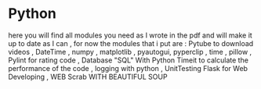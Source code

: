 Python
======
here you will find all modules you need as I wrote in the pdf and will
make it up to date as I can , for now the modules that i put are :
Pytube to download videos , DateTime , numpy , matplotlib , pyautogui,
pyperclip , time , pillow , Pylint for rating code , Database "SQL" With Python
Timeit to calculate the performance of the code , logging with python , UnitTesting 
Flask for Web Developing , WEB Scrab WITH BEAUTIFUL SOUP
